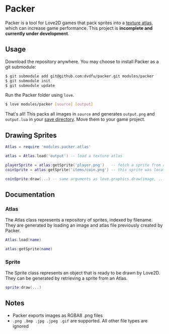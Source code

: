 # Packer

Packer is a tool for Love2D games that pack sprites into a [texture atlas](https://en.wikipedia.org/wiki/Texture_atlas), which can increase game  performance. This project is **incomplete and currently under development**.

## Usage

Download the repository anywhere. You may choose to install Packer as a git submodule:

```sh
$ git submodule add git@github.com:dvdfu/packer.git modules/packer
$ git submodule init
$ git submodule update
```

Run the Packer folder using `love`.

```sh
$ love modules/packer [source] [output]
```

That's all! This packs all images in `source` and generates `output.png` and `output.lua` in your [save directory](https://love2d.org/wiki/love.filesystem). Move them to your game project.

## Drawing Sprites

```lua
Atlas = require 'modules.packer.atlas'

atlas = Atlas.load('output') -- load a texture atlas

playerSprite = atlas:getSprite('player.png')   -- fetch a sprite from a texture atlas
coinSprite = atlas:getSprite('items/coin.png') -- this sprite was located in a subfolder

coinSprite:draw(...) -- same arguments as love.graphics.draw(image, ...)
```

## Documentation

### Atlas

The Atlas class represents a repository of sprites, indexed by filename. They are generated by loading an image and atlas file previously created by Packer.

```lua
Atlas.load(name)
```

```lua
atlas:getSprite(name)
```

### Sprite

The Sprite class represents an object that is ready to be drawn by Love2D. They can be generated by retrieving a sprite from an Atlas.

```lua
sprite:draw(...)
```

## Notes

* Packer exports images as RGBA8 .png files
* `.png .bmp .jpg .jpeg .gif` are supported. All other file types are ignored

